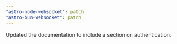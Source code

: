 ```yaml
---
"astro-node-websocket": patch
"astro-bun-websocket": patch
---
```


Updated the documentation to include a section on authentication.
